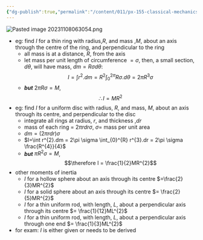 ```yaml
---
{"dg-publish":true,"permalink":"/content/011/px-155-classical-mechanics-and-special-relativity/classical-mechanics/px-155-e-circular-motion-rotation-of-bodies/px-155-e12-example-of-moments-of-intertia/","noteIcon":"1","created":"2025-08-27T13:14:08.841+01:00","updated":"2024-11-26T19:57:15.000+00:00"}
---
```


![Pasted image 20231108063054.png](/img/user/pics/Pasted%20image%2020231108063054.png)
- eg: find $I$ for a thin ring with radius,$R$, and mass ,$M$, about an axis through the centre of the ring, and perpendicular to the ring
	- all mass is at a distance, $R$, from the axis
	- let mass per unit length of circumference $=\sigma$, then, a small section, $d\theta$, will have mass, $dm = R\sigma d\theta$:
$$I = \int r^{2}.dm = R^{2} \int_{0}^{2\pi} R\sigma.d\theta = 2\pi R^{3}\sigma$$
	- ***but*** $2\pi R\sigma = M$,
$$\therefore I=MR^{2}$$
- eg: find $I$ for a uniform disc with radius, $R$, and mass, $M$, about an axis through its centre, and perpendicular to the disc 
	- integrate all rings at radius, $r$, and thickness ,$dr$
	- mass of each ring = $2\pi rdr\sigma$, $\sigma =$ mass per unit area
	- $dm = (2\pi rdr)\sigma$
	- $I=\int r^{2}.dm = 2\pi \sigma \int_{0}^{R} r^{3}.dr = 2\pi \sigma \frac{R^{4}}{4}$
	- ***but*** $\pi R^{2}\sigma = M$,
$$\therefore I = \frac{1}{2}MR^{2}$$
- other moments of inertia
	- $I$ for a hollow sphere about an axis through its centre $=\frac{2}{3}MR^{2}$
	- $I$ for a solid sphere about an axis through its centre $= \frac{2}{5}MR^{2}$
	- $I$ for a thin uniform rod, with length, ${} L$, about a perpendicular axis through its centre $= \frac{1}{12}ML^{2}$
	- $I$ for a thin uniform rod, with length, ${} L$, about a perpendicular axis through one end $= \frac{1}{3}ML^{2}$
- for exam: $I$ is either given or needs to be derived